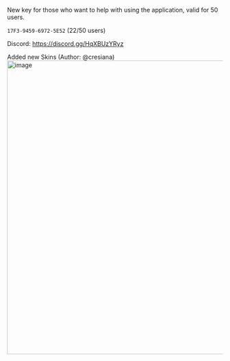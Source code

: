 New key for those who want to help with using the application, valid for 50 users. 

`17F3-9459-6972-5E52` (22/50 users)

Discord: https://discord.gg/HqXBUzYRyz

Added new Skins (Author: @cresiana)
<img width="1280" height="686" alt="image" src="https://github.com/user-attachments/assets/37059878-82f2-47c3-9a37-fe80aad60eb7" />
